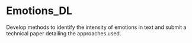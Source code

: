 # Emotions_DL

Develop methods to identify the intensity of emotions in text and submit a technical paper detailing the approaches used.
